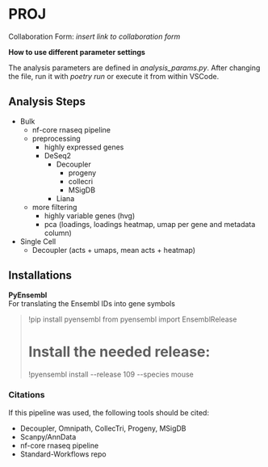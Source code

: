 # PROJ  

Collaboration Form: *insert link to collaboration form*

**How to use different parameter settings**  
  
The analysis parameters are defined in *analysis_params.py*. After changing the file, run it with *poetry run* or execute it from within VSCode.  


## Analysis Steps   

- Bulk 
  - nf-core rnaseq pipeline
  - preprocessing
    - highly expressed genes
    - DeSeq2
      - Decoupler
        - progeny
        - collecri
        - MSigDB
      - Liana
  - more filtering
    - highly variable genes (hvg)
    - pca (loadings, loadings heatmap, umap per gene and metadata column)
- Single Cell
  - Decoupler (acts + umaps, mean acts + heatmap)

## Installations

**PyEnsembl**  
For translating the Ensembl IDs into gene symbols  

> !pip install pyensembl
> from pyensembl import EnsemblRelease
> # Install the needed release:  
> !pyensembl install --release 109 --species mouse

### Citations  
If this pipeline was used, the following tools should be cited: 

- Decoupler, Omnipath, CollecTri, Progeny, MSigDB
- Scanpy/AnnData
- nf-core rnaseq pipeline
- Standard-Workflows repo